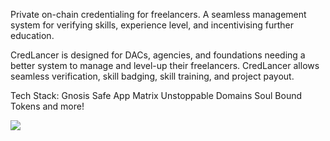 Private on-chain credentialing for freelancers. A seamless management system for verifying skills, experience level, and incentivising further education. 

CredLancer is designed for DACs, agencies, and foundations needing a better system to manage and level-up their freelancers. CredLancer allows seamless verification, skill badging, skill training, and project payout.

Tech Stack:
Gnosis Safe App
Matrix
Unstoppable Domains
Soul Bound Tokens
and more!


![](https://screenshots.wpmix.net/chrome_dbcoifb8jPrlFAHcspEZ6rJvTKLaXi6u.png)
